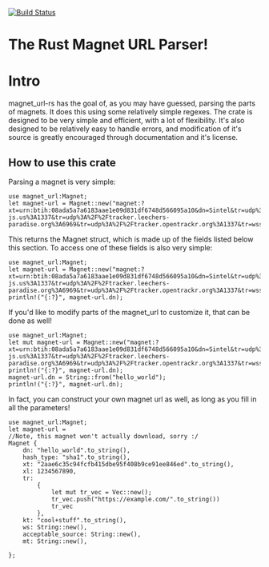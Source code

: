[![Build Status](https://www.travis-ci.com/billyb2/parse-magnet-rs.svg?branch=main)](https://www.travis-ci.com/billyb2/parse-magnet-rs)
# The Rust Magnet URL Parser!
# Intro
magnet_url-rs has the goal of, as you may have guessed, parsing the parts of magnets. It does
this using some relatively simple regexes. The crate is designed to be very simple and efficient,
with a lot of flexibility. It's also designed to be relatively easy to handle errors, and
modification of it's source is greatly encouraged through documentation and it's license.

## How to use this crate
Parsing a magnet is very simple:

 ```
 use magnet_url:Magnet;
 let magnet-url = Magnet::new("magnet:?xt=urn:btih:08ada5a7a6183aae1e09d831df6748d566095a10&dn=Sintel&tr=udp%3A%2F%2Fexplodie.org%3A6969&tr=udp%3A%2F%2Ftracker.coppersurfer.tk%3A6969&tr=udp%3A%2F%2Ftracker.empire-js.us%3A1337&tr=udp%3A%2F%2Ftracker.leechers-paradise.org%3A6969&tr=udp%3A%2F%2Ftracker.opentrackr.org%3A1337&tr=wss%3A%2F%2Ftracker.btorrent.xyz&tr=wss%3A%2F%2Ftracker.fastcast.nz&tr=wss%3A%2F%2Ftracker.openwebtorrent.com&ws=https%3A%2F%2Fwebtorrent.io%2Ftorrents%2F&xs=https%3A%2F%2Fwebtorrent.io%2Ftorrents%2Fsintel.torrent");
 ```

This returns the Magnet struct, which is made up of the fields listed below this section. To
access one of these fields is also very simple:

 ```
 use magnet_url:Magnet;
 let magnet-url = Magnet::new("magnet:?xt=urn:btih:08ada5a7a6183aae1e09d831df6748d566095a10&dn=Sintel&tr=udp%3A%2F%2Fexplodie.org%3A6969&tr=udp%3A%2F%2Ftracker.coppersurfer.tk%3A6969&tr=udp%3A%2F%2Ftracker.empire-js.us%3A1337&tr=udp%3A%2F%2Ftracker.leechers-paradise.org%3A6969&tr=udp%3A%2F%2Ftracker.opentrackr.org%3A1337&tr=wss%3A%2F%2Ftracker.btorrent.xyz&tr=wss%3A%2F%2Ftracker.fastcast.nz&tr=wss%3A%2F%2Ftracker.openwebtorrent.com&ws=https%3A%2F%2Fwebtorrent.io%2Ftorrents%2F&xs=https%3A%2F%2Fwebtorrent.io%2Ftorrents%2Fsintel.torrent");
 println!("{:?}", magnet-url.dn);
 ```

If you'd like to modify parts of the magnet_url to customize it, that can be done as well!

 ```
 use magnet_url:Magnet;
 let mut magnet-url = Magnet::new("magnet:?xt=urn:btih:08ada5a7a6183aae1e09d831df6748d566095a10&dn=Sintel&tr=udp%3A%2F%2Fexplodie.org%3A6969&tr=udp%3A%2F%2Ftracker.coppersurfer.tk%3A6969&tr=udp%3A%2F%2Ftracker.empire-js.us%3A1337&tr=udp%3A%2F%2Ftracker.leechers-paradise.org%3A6969&tr=udp%3A%2F%2Ftracker.opentrackr.org%3A1337&tr=wss%3A%2F%2Ftracker.btorrent.xyz&tr=wss%3A%2F%2Ftracker.fastcast.nz&tr=wss%3A%2F%2Ftracker.openwebtorrent.com&ws=https%3A%2F%2Fwebtorrent.io%2Ftorrents%2F&xs=https%3A%2F%2Fwebtorrent.io%2Ftorrents%2Fsintel.torrent");
 println!("{:?}", magnet-url.dn);
 magnet-url.dn = String::from("hello_world");
 println!("{:?}", magnet-url.dn);
 ```

In fact, you can construct your own magnet url as well, as long as you fill in all the
parameters!

 ```
 use magnet_url:Magnet;
 let magnet-url =
 //Note, this magnet won't actually download, sorry :/
 Magnet {
     dn: "hello_world".to_string(),
     hash_type: "sha1".to_string(),
     xt: "2aae6c35c94fcfb415dbe95f408b9ce91ee846ed".to_string(),
     xl: 1234567890,
     tr:
         {
             let mut tr_vec = Vec::new();
             tr_vec.push("https://example.com/".to_string())
             tr_vec
         },
     kt: "cool+stuff".to_string(),
     ws: String::new(),
     acceptable_source: String::new(),
     mt: String::new(),

 };
```
